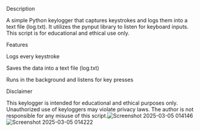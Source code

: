 Description

A simple Python keylogger that captures keystrokes and logs them into a text file (log.txt). It utilizes the pynput library to listen for keyboard inputs. This script is for educational and ethical use only.

Features

Logs every keystroke

Saves the data into a text file (log.txt)

Runs in the background and listens for key presses

Disclaimer

This keylogger is intended for educational and ethical purposes only. Unauthorized use of keyloggers may violate privacy laws. The author is not responsible for any misuse of this script.![Screenshot 2025-03-05 014146](https://github.com/user-attachments/assets/13349e07-e2cf-4500-b14b-2387bab59b77)
![Screenshot 2025-03-05 014222](https://github.com/user-attachments/assets/f343455b-b9b5-45c9-b27c-ff90f694fa49)
